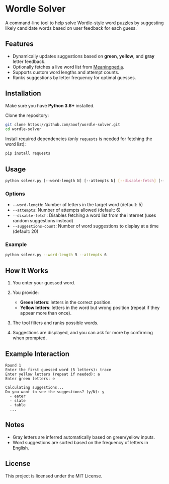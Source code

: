 # Wordle Solver

A command-line tool to help solve Wordle-style word puzzles by suggesting likely candidate words based on user feedback for each guess.

## Features

* Dynamically updates suggestions based on **green**, **yellow**, and **gray** letter feedback.
* Optionally fetches a live word list from [Meaningpedia](https://meaningpedia.com).
* Supports custom word lengths and attempt counts.
* Ranks suggestions by letter frequency for optimal guesses.

## Installation

Make sure you have **Python 3.6+** installed.

Clone the repository:

```bash
git clone https://github.com/aoof/wordle-solver.git
cd wordle-solver
```

Install required dependencies (only `requests` is needed for fetching the word list):

```bash
pip install requests
```

## Usage

```bash
python solver.py [--word-length N] [--attempts N] [--disable-fetch] [--suggestions-count N]
```

### Options

* `--word-length`: Number of letters in the target word (default: 5)
* `--attempts`: Number of attempts allowed (default: 6)
* `--disable-fetch`: Disables fetching a word list from the internet (uses random suggestions instead)
* `--suggestions-count`: Number of word suggestions to display at a time (default: 20)

### Example

```bash
python solver.py --word-length 5 --attempts 6
```

## How It Works

1. You enter your guessed word.
2. You provide:

   * **Green letters**: letters in the correct position.
   * **Yellow letters**: letters in the word but wrong position (repeat if they appear more than once).
3. The tool filters and ranks possible words.
4. Suggestions are displayed, and you can ask for more by confirming when prompted.

## Example Interaction

```
Round 1
Enter the first guessed word (5 letters): trace
Enter yellow letters (repeat if needed): a
Enter green letters: e

Calculating suggestions...
Do you want to see the suggestions? (y/N): y
  - eater
  - slate
  - table
  ...
```

## Notes

* Gray letters are inferred automatically based on green/yellow inputs.
* Word suggestions are sorted based on the frequency of letters in English.

## License

This project is licensed under the MIT License.
